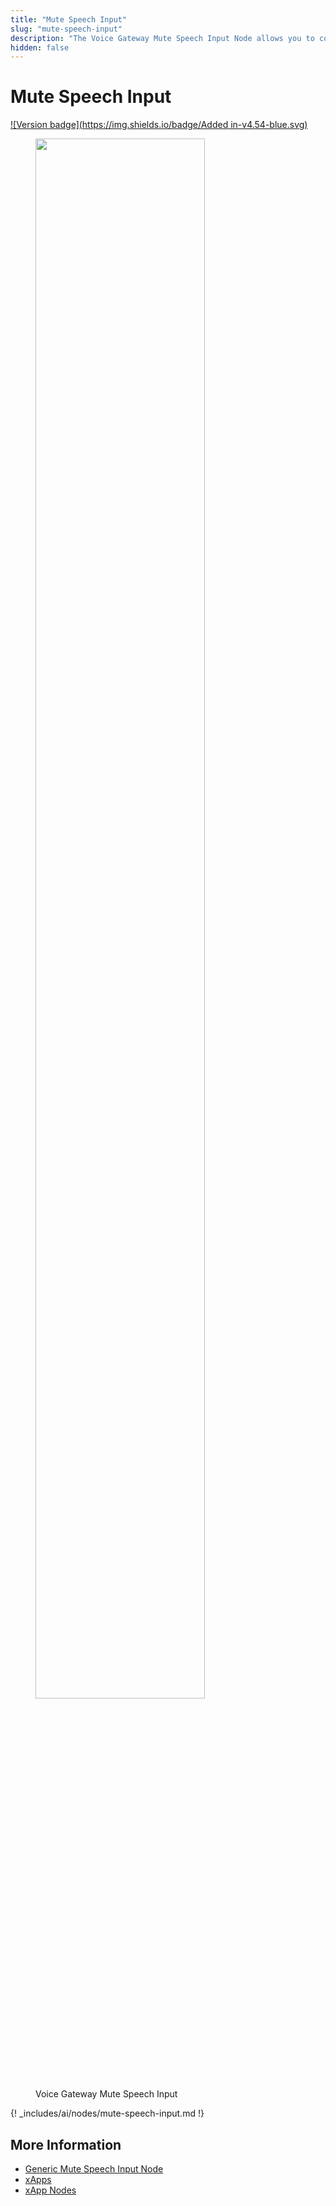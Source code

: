 ```yaml
---
title: "Mute Speech Input"
slug: "mute-speech-input"
description: "The Voice Gateway Mute Speech Input Node allows you to control when speech input is collected in your Flow, preventing interruptions and ensuring a smoother conversation experience, especially in xApp Flows. By enabling or disabling speech gathering as needed, you can maintain better control and create a seamless workflow in your application."
hidden: false
---
```


# Mute Speech Input

[![Version badge](https://img.shields.io/badge/Added in-v4.54-blue.svg)](../../../release-notes/4.54.md)

<figure>
  <img class="image-center" src="{{config.site_url}}ai/flow-nodes/images/vg/mute-speech-input.png" width="80%" />
  <figcaption>Voice Gateway Mute Speech Input</figcaption>
</figure>

{! _includes/ai/nodes/mute-speech-input.md !}

## More Information

- [Generic Mute Speech Input Node](../generic-voice-nodes/mute-speech-input.md)
- [xApps](../../xApp/overview.md)
- [xApp Nodes](../xApp/overview.md)
